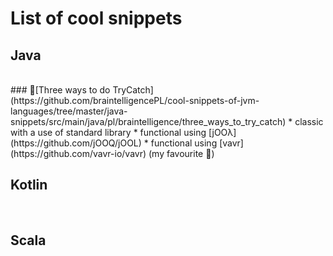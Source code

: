 # List of cool snippets


## Java
<br> 
### 👾[Three ways to do TryCatch](https://github.com/braintelligencePL/cool-snippets-of-jvm-languages/tree/master/java-snippets/src/main/java/pl/braintelligence/three_ways_to_try_catch)
* classic with a use of standard library
* functional using [jOOλ](https://github.com/jOOQ/jOOL)
* functional using [vavr](https://github.com/vavr-io/vavr) (my favourite 🖤)

## Kotlin
<br>

## Scala
<br> 

